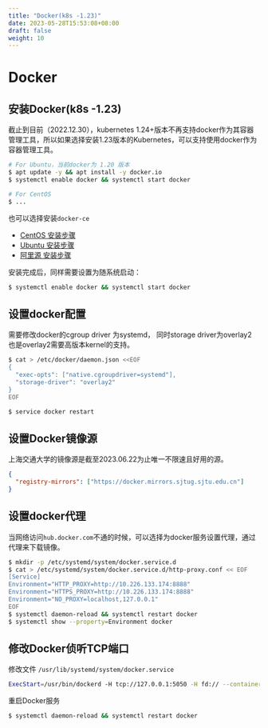 ```yaml
---
title: "Docker(k8s -1.23)"
date: 2023-05-28T15:53:08+08:00
draft: false
weight: 10
---
```


# Docker


## 安装Docker(k8s -1.23)

截止到目前（2022.12.30），kubernetes 1.24+版本不再支持docker作为其容器管理工具，所以如果选择安装1.23版本的Kubernetes，可以支持使用docker作为容器管理工具。

```bash
# For Ubuntu，当前docker为 1.20 版本
$ apt update -y && apt install -y docker.io
$ systemctl enable docker && systemctl start docker

# For CentOS
$ ...
```

也可以选择安装`docker-ce`

- [CentOS 安装步骤](https://docs.docker.com/engine/install/centos/)
- [Ubuntu 安装步骤](https://docs.docker.com/engine/install/ubuntu/)
- [阿里源 安装步骤](https://developer.aliyun.com/mirror/docker-ce?spm=a2c6h.13651102.0.0.3e221b111whW4T)

安装完成后，同样需要设置为随系统启动：

```bash
$ systemctl enable docker && systemctl start docker
```

## 设置docker配置

需要修改docker的cgroup driver 为systemd， 同时storage driver为overlay2 也是overlay2需要高版本kernel的支持。

```bash
$ cat > /etc/docker/daemon.json <<EOF
{
  "exec-opts": ["native.cgroupdriver=systemd"],
  "storage-driver": "overlay2"
}
EOF

$ service docker restart
```

## 设置Docker镜像源
上海交通大学的镜像源是截至2023.06.22为止唯一不限速且好用的源。

```json
{
  "registry-mirrors": ["https://docker.mirrors.sjtug.sjtu.edu.cn"]
}
```

## 设置docker代理

当网络访问`hub.docker.com`不通的时候，可以选择为docker服务设置代理，通过代理来下载镜像。

```bash
$ mkdir -p /etc/systemd/system/docker.service.d
$ cat > /etc/systemd/system/docker.service.d/http-proxy.conf << EOF
[Service]
Environment="HTTP_PROXY=http://10.226.133.174:8888"
Environment="HTTPS_PROXY=http://10.226.133.174:8888"
Environment="NO_PROXY=localhost,127.0.0.1"
EOF
$ systemctl daemon-reload && systemctl restart docker 
$ systemctl show --property=Environment docker
```

## 修改Docker侦听TCP端口

修改文件 `/usr/lib/systemd/system/docker.service`

```bash
ExecStart=/usr/bin/dockerd -H tcp://127.0.0.1:5050 -H fd:// --containerd=/run/containerd/containerd.sock
```

重启Docker服务
```bash
$ systemctl daemon-reload && systemctl restart docker
```
